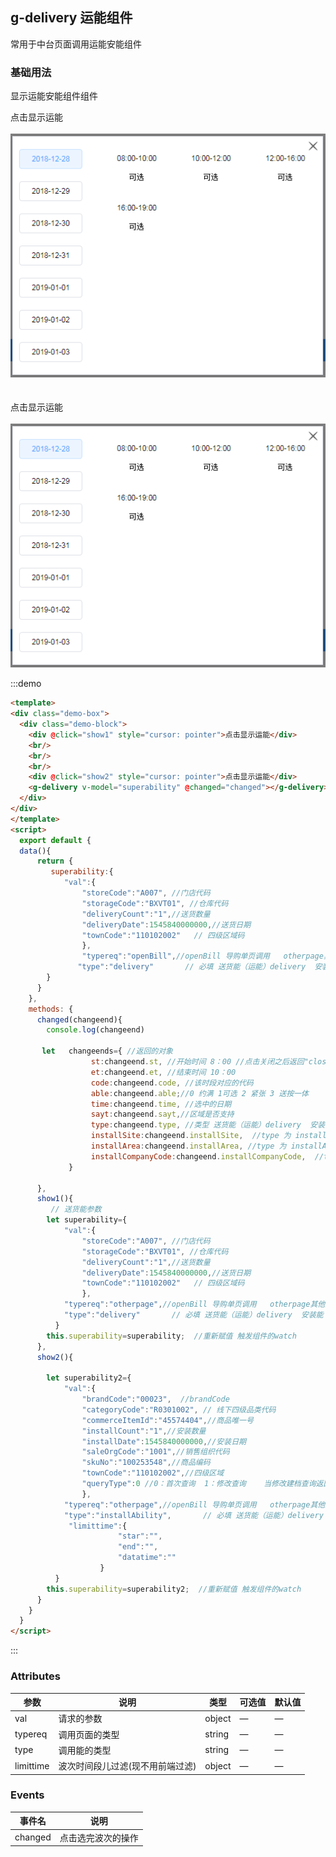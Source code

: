 <script>
  module.exports = {
    data(){
      return {
        superability:{ 
            "val":{
                "storeCode":"A007", //门店代码
                "storageCode":"BXVT01", //仓库代码
                "deliveryCount":"1",//送货数量
                "deliveryDate":1545840000000,//送货日期
                "townCode":"110102002"   // 四级区域码  
                },
                "typereq":"openBill",//openBill 导购单页调用   otherpage其他是建档页调用
               "type":"delivery"       // 必填 送货能（运能）delivery  安装能 installAbility
            }
      }
    },
    methods: {
      changed(changeend){
        console.log(changeend)
      },
      show1(){
         // 送货能参数
        let superability={ 
            "val":{
                "storeCode":"A007", //门店代码
                "storageCode":"BX0101", //仓库代码
                "deliveryCount":"1",//送货数量
                "deliveryDate":1545840000000,//送货日期
                "townCode":"110102002"   // 四级区域码  
                },
            "typereq":"otherpage",//openBill 导购单页调用   otherpage其他是建档页调用
            "type":"delivery"       // 必填 送货能（运能）delivery  安装能 installAbility
          }
        this.superability=superability;  //重新赋值 触发组件的watch
      },
      show2(){
        
        let superability2={ 
            "val":{
                "brandCode":"00023",  //brandCode
                "categoryCode":"R0301002", // 线下四级品类代码
                "commerceItemId":"45574404",//商品唯一号
                "installCount":"1",//安装数量
                "installDate":1545840000000,//安装日期
                "saleOrgCode":"1001",//销售组织代码
                "skuNo":"100253548",//商品编码
                "townCode":"110102002",//四级区域
                "queryType":0 //0：首次查询  1：修改查询    当修改建档查询返回的安装方式为安装时，传1，其余时候传0
                },
            "typereq":"otherpage",//openBill 导购单页调用   otherpage其他是建档页调用
            "type":"installAbility",       // 必填 送货能（运能）delivery  安装能 installAbility
             "limittime":{
                        "star":"",
                        "end":"",
                        "datatime":""
                    }
          }
        this.superability=superability2;  //重新赋值 触发组件的watch
      }
    }
  };
</script>

## g-delivery 运能组件

常用于中台页面调用运能安能组件

### 基础用法
显示运能安能组件组件

<div class="demo-box">
  <div class="demo-block">
    <div @click="show1" style="cursor: pointer">点击显示运能</div>
    <br/>
    <div><img src="../assets/img/img.png"></div>
    <br/>
    <br/>
    <div @click="show2" style="cursor: pointer">点击显示运能</div>
    <g-delivery v-model="superability" @changed="changed"></g-delivery>
    <br/>
    <div><img src="../assets/img/img.png"></div>
  </div>
</div>

:::demo 
```html
<template>
<div class="demo-box">
  <div class="demo-block">
    <div @click="show1" style="cursor: pointer">点击显示运能</div>
    <br/>
    <br/>
    <br/>
    <div @click="show2" style="cursor: pointer">点击显示运能</div>
    <g-delivery v-model="superability" @changed="changed"></g-delivery>
  </div>
</div>
</template>
<script>
  export default {
  data(){
      return {
         superability:{ 
            "val":{
                "storeCode":"A007", //门店代码
                "storageCode":"BXVT01", //仓库代码
                "deliveryCount":"1",//送货数量
                "deliveryDate":1545840000000,//送货日期
                "townCode":"110102002"   // 四级区域码  
                },
                "typereq":"openBill",//openBill 导购单页调用   otherpage其他是建档页调用
               "type":"delivery"       // 必填 送货能（运能）delivery  安装能 installAbility
        }
      }
    },
    methods: {
      changed(changeend){
        console.log(changeend)

       let   changeends={ //返回的对象
                  st:changeend.st, //开始时间 8：00 //点击关闭之后返回"close"
                  et:changeend.et, //结束时间 10：00
                  code:changeend.code, //该时段对应的代码
                  able:changeend.able;//0 约满 1可选 2 紧张 3 送按一体
                  time:changeend.time, //选中的日期
                  sayt:changeend.sayt,//区域是否支持
                  type:changeend.type, //类型 送货能（运能）delivery  安装能 installAbility 区分后续操作
                  installSite:changeend.installSite,  //type 为 installAbility时  返回安装网点
                  installArea:changeend.installArea, //type 为 installAbility时  返回安装区域
                  installCompanyCode:changeend.installCompanyCode,  //type 为 installAbility时返回售后公司代码  
             }

      },
      show1(){
         // 送货能参数
        let superability={ 
            "val":{
                "storeCode":"A007", //门店代码
                "storageCode":"BXVT01", //仓库代码
                "deliveryCount":"1",//送货数量
                "deliveryDate":1545840000000,//送货日期
                "townCode":"110102002"   // 四级区域码  
                },
            "typereq":"otherpage",//openBill 导购单页调用   otherpage其他是建档页调用
            "type":"delivery"       // 必填 送货能（运能）delivery  安装能 installAbility
          }
        this.superability=superability;  //重新赋值 触发组件的watch
      },
      show2(){
        
        let superability2={ 
            "val":{
                "brandCode":"00023",  //brandCode
                "categoryCode":"R0301002", // 线下四级品类代码
                "commerceItemId":"45574404",//商品唯一号
                "installCount":"1",//安装数量
                "installDate":1545840000000,//安装日期
                "saleOrgCode":"1001",//销售组织代码
                "skuNo":"100253548",//商品编码
                "townCode":"110102002",//四级区域
                "queryType":0 //0：首次查询  1：修改查询    当修改建档查询返回的安装方式为安装时，传1，其余时候传0
                },
            "typereq":"otherpage",//openBill 导购单页调用   otherpage其他是建档页调用
            "type":"installAbility",       // 必填 送货能（运能）delivery  安装能 installAbility
             "limittime":{
                        "star":"",
                        "end":"",
                        "datatime":""
                    }
          }
        this.superability=superability2;  //重新赋值 触发组件的watch
      }
    }
  }
</script>
```
:::

### Attributes
| 参数      | 说明          | 类型      | 可选值                           | 默认值  |
|---------- |-------------- |---------- |--------------------------------  |-------- |
| val | 请求的参数 | object  | — | — |
| typereq| 调用页面的类型 | string  | — | — |
| type| 调用能的类型 | string  | — | — |
| limittime| 波次时间段儿过滤(现不用前端过滤) | object  | — | — |



### Events
| 事件名 | 说明 |
| ---- | ---- |
| changed | 点击选完波次的操作 |
